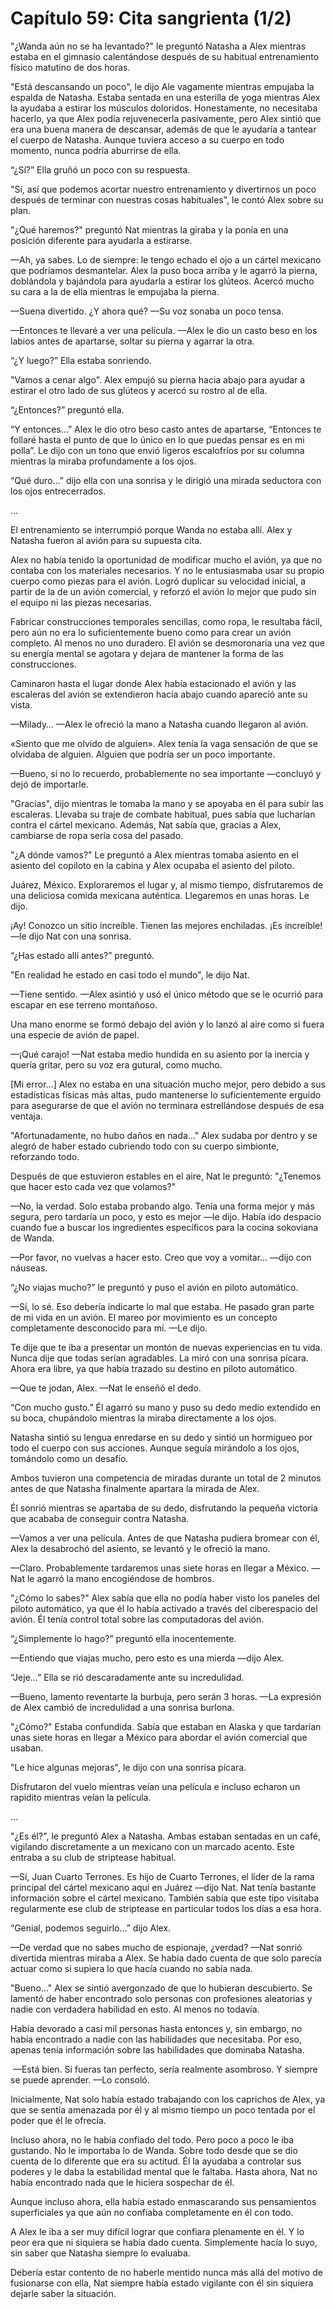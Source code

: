 
# Capítulo 59: Cita sangrienta (1/2)


"¿Wanda aún no se ha levantado?" le preguntó Natasha a Alex mientras estaba en el gimnasio calentándose después de su habitual entrenamiento físico matutino de dos horas.

"Está descansando un poco", le dijo Ale vagamente mientras empujaba la espalda de Natasha. Estaba sentada en una esterilla de yoga mientras Alex la ayudaba a estirar los músculos doloridos. Honestamente, no necesitaba hacerlo, ya que Alex podía rejuvenecerla pasivamente, pero Alex sintió que era una buena manera de descansar, además de que le ayudaría a tantear el cuerpo de Natasha. Aunque tuviera acceso a su cuerpo en todo momento, nunca podría aburrirse de ella.

“¿Sí?” Ella gruñó un poco con su respuesta.

"Sí, así que podemos acortar nuestro entrenamiento y divertirnos un poco después de terminar con nuestras cosas habituales", le contó Alex sobre su plan.

"¿Qué haremos?" preguntó Nat mientras la giraba y la ponía en una posición diferente para ayudarla a estirarse.

—Ah, ya sabes. Lo de siempre: le tengo echado el ojo a un cártel mexicano que podríamos desmantelar. Alex la puso boca arriba y le agarró la pierna, doblándola y bajándola para ayudarla a estirar los glúteos. Acercó mucho su cara a la de ella mientras le empujaba la pierna.

—Suena divertido. ¿Y ahora qué? —Su ​​voz sonaba un poco tensa.

—Entonces te llevaré a ver una película. —Alex le dio un casto beso en los labios antes de apartarse, soltar su pierna y agarrar la otra.

“¿Y luego?” Ella estaba sonriendo.

"Vamos a cenar algo". Alex empujó su pierna hacia abajo para ayudar a estirar el otro lado de sus glúteos y acercó su rostro al de ella.

“¿Entonces?” preguntó ella.

“Y entonces…” Alex le dio otro beso casto antes de apartarse, “Entonces te follaré hasta el punto de que lo único en lo que puedas pensar es en mi polla”. Le dijo con un tono que envió ligeros escalofríos por su columna mientras la miraba profundamente a los ojos.

“Qué duro…” dijo ella con una sonrisa y le dirigió una mirada seductora con los ojos entrecerrados.

…

El entrenamiento se interrumpió porque Wanda no estaba allí. Alex y Natasha fueron al avión para su supuesta cita.

Alex no había tenido la oportunidad de modificar mucho el avión, ya que no contaba con los materiales necesarios. Y no le entusiasmaba usar su propio cuerpo como piezas para el avión. Logró duplicar su velocidad inicial, a partir de la de un avión comercial, y reforzó el avión lo mejor que pudo sin el equipo ni las piezas necesarias.

Fabricar construcciones temporales sencillas, como ropa, le resultaba fácil, pero aún no era lo suficientemente bueno como para crear un avión completo. Al menos no uno duradero. El avión se desmoronaría una vez que su energía mental se agotara y dejara de mantener la forma de las construcciones.

Caminaron hasta el lugar donde Alex había estacionado el avión y las escaleras del avión se extendieron hacia abajo cuando apareció ante su vista.

—Milady… —Alex le ofreció la mano a Natasha cuando llegaron al avión.

«Siento que me olvido de alguien». Alex tenía la vaga sensación de que se olvidaba de alguien. Alguien que podría ser un poco importante.

—Bueno, si no lo recuerdo, probablemente no sea importante —concluyó y dejó de importarle.

"Gracias", dijo mientras le tomaba la mano y se apoyaba en él para subir las escaleras. Llevaba su traje de combate habitual, pues sabía que lucharían contra el cártel mexicano. Además, Nat sabía que, gracias a Alex, cambiarse de ropa sería cosa del pasado.

"¿A dónde vamos?" Le preguntó a Alex mientras tomaba asiento en el asiento del copiloto en la cabina y Alex ocupaba el asiento del piloto.

Juárez, México. Exploraremos el lugar y, al mismo tiempo, disfrutaremos de una deliciosa comida mexicana auténtica. Llegaremos en unas horas. Le dijo.

¡Ay! Conozco un sitio increíble. Tienen las mejores enchiladas. ¡Es increíble! —le dijo Nat con una sonrisa.

“¿Has estado allí antes?” preguntó.

"En realidad he estado en casi todo el mundo", le dijo Nat.

—Tiene sentido. —Alex asintió y usó el único método que se le ocurrió para escapar en ese terreno montañoso.

Una mano enorme se formó debajo del avión y lo lanzó al aire como si fuera una especie de avión de papel.

—¡Qué carajo! —Nat estaba medio hundida en su asiento por la inercia y quería gritar, pero su voz era gutural, como mucho.

[Mi error…] Alex no estaba en una situación mucho mejor, pero debido a sus estadísticas físicas más altas, pudo mantenerse lo suficientemente erguido para asegurarse de que el avión no terminara estrellándose después de esa ventaja.

"Afortunadamente, no hubo daños en nada..." Alex sudaba por dentro y se alegró de haber estado cubriendo todo con su cuerpo simbionte, reforzando todo. 

Después de que estuvieron estables en el aire, Nat le preguntó: "¿Tenemos que hacer esto cada vez que volamos?"

—No, la verdad. Solo estaba probando algo. Tenía una forma mejor y más segura, pero tardaría un poco, y esto es mejor —le dijo. Había ido despacio cuando fue a buscar los ingredientes específicos para la cocina sokoviana de Wanda.

—Por favor, no vuelvas a hacer esto. Creo que voy a vomitar... —dijo con náuseas.

“¿No viajas mucho?” le preguntó y puso el avión en piloto automático.

—Sí, lo sé. Eso debería indicarte lo mal que estaba. He pasado gran parte de mi vida en un avión. El mareo por movimiento es un concepto completamente desconocido para mí. —Le dijo.

Te dije que te iba a presentar un montón de nuevas experiencias en tu vida. Nunca dije que todas serían agradables. La miró con una sonrisa pícara. Ahora era libre, ya que había trazado su destino en piloto automático.

—Que te jodan, Alex. —Nat le enseñó el dedo.

“Con mucho gusto.” Él agarró su mano y puso su dedo medio extendido en su boca, chupándolo mientras la miraba directamente a los ojos.

Natasha sintió su lengua enredarse en su dedo y sintió un hormigueo por todo el cuerpo con sus acciones. Aunque seguía mirándolo a los ojos, tomándolo como un desafío.

Ambos tuvieron una competencia de miradas durante un total de 2 minutos antes de que Natasha finalmente apartara la mirada de Alex.

Él sonrió mientras se apartaba de su dedo, disfrutando la pequeña victoria que acababa de conseguir contra Natasha.

—Vamos a ver una película. Antes de que Natasha pudiera bromear con él, Alex la desabrochó del asiento, se levantó y le ofreció la mano.

—Claro. Probablemente tardaremos unas siete horas en llegar a México. —Nat le agarró la mano encogiéndose de hombros.

"¿Cómo lo sabes?" Alex sabía que ella no podía haber visto los paneles del piloto automático, ya que él lo había activado a través del ciberespacio del avión. Él tenía control total sobre las computadoras del avión.

“¿Simplemente lo hago?” preguntó ella inocentemente.

—Entiendo que viajas mucho, pero esto es una mierda —dijo Alex.

“Jeje…” Ella se rió descaradamente ante su incredulidad.

—Bueno, lamento reventarte la burbuja, pero serán 3 horas. —La expresión de Alex cambió de incredulidad a una sonrisa burlona.

"¿Cómo?" Estaba confundida. Sabía que estaban en Alaska y que tardarían unas siete horas en llegar a México para abordar el avión comercial que usaban.

"Le hice algunas mejoras", le dijo con una sonrisa pícara.

Disfrutaron del vuelo mientras veían una película e incluso echaron un rapidito mientras veían la película.

…

"¿Es él?", le preguntó Alex a Natasha. Ambas estaban sentadas en un café, vigilando discretamente a un mexicano con un marcado acento. Este entraba a su club de striptease habitual. 

—Sí, Juan Cuarto Terrones. Es hijo de Cuarto Terrones, el líder de la rama principal del cártel mexicano aquí en Juárez —dijo Nat. Nat tenía bastante información sobre el cártel mexicano. También sabía que este tipo visitaba regularmente ese club de striptease en particular todos los días a esa hora.

“Genial, podemos seguirlo…” dijo Alex.

—De verdad que no sabes mucho de espionaje, ¿verdad? —Nat sonrió divertida mientras miraba a Alex. Se había dado cuenta de que solo parecía actuar como si supiera lo que hacía cuando no sabía nada.

"Bueno..." Alex se sintió avergonzado de que lo hubieran descubierto. Se lamentó de haber encontrado solo personas con profesiones aleatorias y nadie con verdadera habilidad en esto. Al menos no todavía.

Había devorado a casi mil personas hasta entonces y, sin embargo, no había encontrado a nadie con las habilidades que necesitaba. Por eso, apenas tenía información sobre las habilidades que dominaba Natasha.

 —Está bien. Si fueras tan perfecto, sería realmente asombroso. Y siempre se puede aprender. —Lo consoló.

Inicialmente, Nat solo había estado trabajando con los caprichos de Alex, ya que se sentía amenazada por él y al mismo tiempo un poco tentada por el poder que él le ofrecía.

Incluso ahora, no le había confiado del todo. Pero poco a poco le iba gustando. No le importaba lo de Wanda. Sobre todo desde que se dio cuenta de lo diferente que era su actitud. Él la ayudaba a controlar sus poderes y le daba la estabilidad mental que le faltaba. Hasta ahora, Nat no había encontrado nada que le hiciera sospechar de él.

Aunque incluso ahora, ella había estado enmascarando sus pensamientos superficiales ya que aún no confiaba completamente en él con todo.

A Alex le iba a ser muy difícil lograr que confiara plenamente en él. Y lo peor era que ni siquiera se había dado cuenta. Simplemente hacía lo suyo, sin saber que Natasha siempre lo evaluaba.

Debería estar contento de no haberle mentido nunca más allá del motivo de fusionarse con ella, Nat siempre había estado vigilante con él sin siquiera dejarle saber la situación.
